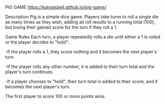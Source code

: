 PIG GAME
https://katyaisbell.github.io/pig-game/

Description
Pig is a simple dice game. Players take turns to roll a single die as many times as they wish, adding all roll results to a running total (100), but losing their gained score for the turn if they roll a 1.

Game Rules
Each turn, a player repeatedly rolls a die until either a 1 is rolled or the player decides to "hold":

-If the player rolls a 1, they score nothing and it becomes the next player's turn.

-If the player rolls any other number, it is added to their turn total and the player's turn continues.

-If a player chooses to "hold", their turn total is added to their score, and it becomes the next player's turn.

The first player to score 100 or more points wins.
